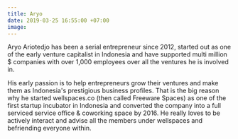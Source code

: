 ```yaml
---
title: Aryo
date: 2019-03-25 16:55:00 +07:00
image: 
---
```


Aryo Ariotedjo has been a serial entrepreneur since 2012, started out as one of the early venture capitalist in Indonesia and have supported multi million $ companies with over 1,000 employees over all the ventures he is involved in.

His early passion is to help entrepreneurs grow their ventures and make them as Indonesia's prestigious business profiles. That is the big reason why he started wellspaces.co (then called Freeware Spaces) as one of the first startup incubator in Indonesia and converted the company into a full serviced service office & coworking space by 2016. He really loves to be actively interact and advise all the members under wellspaces and befriending everyone within.
